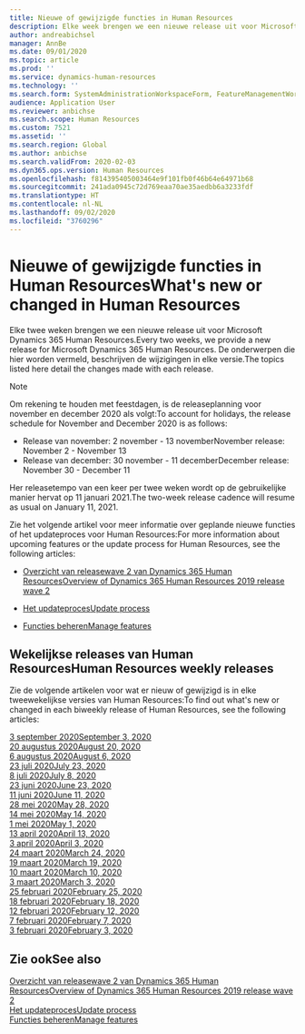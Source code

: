 ```yaml
---
title: Nieuwe of gewijzigde functies in Human Resources
description: Elke week brengen we een nieuwe release uit voor Microsoft Dynamics 365 Human Resources. De onderwerpen die hier worden vermeld, beschrijven de wijzigingen die elke week worden aangebracht.
author: andreabichsel
manager: AnnBe
ms.date: 09/01/2020
ms.topic: article
ms.prod: ''
ms.service: dynamics-human-resources
ms.technology: ''
ms.search.form: SystemAdministrationWorkspaceForm, FeatureManagementWorkspace
audience: Application User
ms.reviewer: anbichse
ms.search.scope: Human Resources
ms.custom: 7521
ms.assetid: ''
ms.search.region: Global
ms.author: anbichse
ms.search.validFrom: 2020-02-03
ms.dyn365.ops.version: Human Resources
ms.openlocfilehash: f814395405003464e9f101fb0f46b64e64971b68
ms.sourcegitcommit: 241ada0945c72d769eaa70ae35aedbb6a3233fdf
ms.translationtype: HT
ms.contentlocale: nl-NL
ms.lasthandoff: 09/02/2020
ms.locfileid: "3760296"
---
```

# <a name="whats-new-or-changed-in-human-resources"></a><span data-ttu-id="82e5d-104">Nieuwe of gewijzigde functies in Human Resources</span><span class="sxs-lookup"><span data-stu-id="82e5d-104">What's new or changed in Human Resources</span></span>

<span data-ttu-id="82e5d-105">Elke twee weken brengen we een nieuwe release uit voor Microsoft Dynamics 365 Human Resources.</span><span class="sxs-lookup"><span data-stu-id="82e5d-105">Every two weeks, we provide a new release for Microsoft Dynamics 365 Human Resources.</span></span> <span data-ttu-id="82e5d-106">De onderwerpen die hier worden vermeld, beschrijven de wijzigingen in elke versie.</span><span class="sxs-lookup"><span data-stu-id="82e5d-106">The topics listed here detail the changes made with each release.</span></span>

>[!NOTE]
><span data-ttu-id="82e5d-107">Om rekening te houden met feestdagen, is de releaseplanning voor november en december 2020 als volgt:</span><span class="sxs-lookup"><span data-stu-id="82e5d-107">To account for holidays, the release schedule for November and December 2020 is as follows:</span></span>
>
>- <span data-ttu-id="82e5d-108">Release van november: 2 november - 13 november</span><span class="sxs-lookup"><span data-stu-id="82e5d-108">November release: November 2 - November 13</span></span>
>- <span data-ttu-id="82e5d-109">Release van december: 30 november - 11 december</span><span class="sxs-lookup"><span data-stu-id="82e5d-109">December release: November 30 - December 11</span></span>
> 
><span data-ttu-id="82e5d-110">Her releasetempo van een keer per twee weken wordt op de gebruikelijke manier hervat op 11 januari 2021.</span><span class="sxs-lookup"><span data-stu-id="82e5d-110">The two-week release cadence will resume as usual on January 11, 2021.</span></span>

<span data-ttu-id="82e5d-111">Zie het volgende artikel voor meer informatie over geplande nieuwe functies of het updateproces voor Human Resources:</span><span class="sxs-lookup"><span data-stu-id="82e5d-111">For more information about upcoming features or the update process for Human Resources, see the following articles:</span></span> 

- [<span data-ttu-id="82e5d-112">Overzicht van releasewave 2 van Dynamics 365 Human Resources</span><span class="sxs-lookup"><span data-stu-id="82e5d-112">Overview of Dynamics 365 Human Resources 2019 release wave 2</span></span>](https://docs.microsoft.com/dynamics365-release-plan/2019wave2/dynamics365-human-resources/)

- [<span data-ttu-id="82e5d-113">Het updateproces</span><span class="sxs-lookup"><span data-stu-id="82e5d-113">Update process</span></span>](hr-admin-setup-update-process.md)

- [<span data-ttu-id="82e5d-114">Functies beheren</span><span class="sxs-lookup"><span data-stu-id="82e5d-114">Manage features</span></span>](hr-admin-manage-features.md)

## <a name="human-resources-weekly-releases"></a><span data-ttu-id="82e5d-115">Wekelijkse releases van Human Resources</span><span class="sxs-lookup"><span data-stu-id="82e5d-115">Human Resources weekly releases</span></span>

<span data-ttu-id="82e5d-116">Zie de volgende artikelen voor wat er nieuw of gewijzigd is in elke tweewekelijkse versies van Human Resources:</span><span class="sxs-lookup"><span data-stu-id="82e5d-116">To find out what's new or changed in each biweekly release of Human Resources, see the following articles:</span></span>

[<span data-ttu-id="82e5d-117">3 september 2020</span><span class="sxs-lookup"><span data-stu-id="82e5d-117">September 3, 2020</span></span>](hr-whats-new-2020-09-03.md)</br>
[<span data-ttu-id="82e5d-118">20 augustus 2020</span><span class="sxs-lookup"><span data-stu-id="82e5d-118">August 20, 2020</span></span>](hr-whats-new-2020-08-20.md)</br>
[<span data-ttu-id="82e5d-119">6 augustus 2020</span><span class="sxs-lookup"><span data-stu-id="82e5d-119">August 6, 2020</span></span>](hr-whats-new-2020-08-06.md)</br>
[<span data-ttu-id="82e5d-120">23 juli 2020</span><span class="sxs-lookup"><span data-stu-id="82e5d-120">July 23, 2020</span></span>](hr-whats-new-2020-07-23.md)</br>
[<span data-ttu-id="82e5d-121">8 juli 2020</span><span class="sxs-lookup"><span data-stu-id="82e5d-121">July 8, 2020</span></span>](hr-whats-new-2020-07-08.md)</br>
[<span data-ttu-id="82e5d-122">23 juni 2020</span><span class="sxs-lookup"><span data-stu-id="82e5d-122">June 23, 2020</span></span>](hr-whats-new-2020-06-23.md)</br>
[<span data-ttu-id="82e5d-123">11 juni 2020</span><span class="sxs-lookup"><span data-stu-id="82e5d-123">June 11, 2020</span></span>](hr-whats-new-2020-06-11.md)</br>
[<span data-ttu-id="82e5d-124">28 mei 2020</span><span class="sxs-lookup"><span data-stu-id="82e5d-124">May 28, 2020</span></span>](hr-whats-new-2020-05-28.md)</br>
[<span data-ttu-id="82e5d-125">14 mei 2020</span><span class="sxs-lookup"><span data-stu-id="82e5d-125">May 14, 2020</span></span>](hr-whats-new-2020-05-14.md)</br>
[<span data-ttu-id="82e5d-126">1 mei 2020</span><span class="sxs-lookup"><span data-stu-id="82e5d-126">May 1, 2020</span></span>](hr-whats-new-2020-05-01.md)</br>
[<span data-ttu-id="82e5d-127">13 april 2020</span><span class="sxs-lookup"><span data-stu-id="82e5d-127">April 13, 2020</span></span>](hr-whats-new-2020-04-13.md)</br>
[<span data-ttu-id="82e5d-128">3 april 2020</span><span class="sxs-lookup"><span data-stu-id="82e5d-128">April 3, 2020</span></span>](hr-whats-new-2020-04-03.md)</br>
[<span data-ttu-id="82e5d-129">24 maart 2020</span><span class="sxs-lookup"><span data-stu-id="82e5d-129">March 24, 2020</span></span>](hr-whats-new-2020-03-24.md)</br>
[<span data-ttu-id="82e5d-130">19 maart 2020</span><span class="sxs-lookup"><span data-stu-id="82e5d-130">March 19, 2020</span></span>](hr-whats-new-2020-03-19.md)</br>
[<span data-ttu-id="82e5d-131">10 maart 2020</span><span class="sxs-lookup"><span data-stu-id="82e5d-131">March 10, 2020</span></span>](hr-whats-new-2020-03-10.md)</br>
[<span data-ttu-id="82e5d-132">3 maart 2020</span><span class="sxs-lookup"><span data-stu-id="82e5d-132">March 3, 2020</span></span>](hr-whats-new-2020-03-03.md)</br>
[<span data-ttu-id="82e5d-133">25 februari 2020</span><span class="sxs-lookup"><span data-stu-id="82e5d-133">February 25, 2020</span></span>](hr-whats-new-2020-02-25.md)</br>
[<span data-ttu-id="82e5d-134">18 februari 2020</span><span class="sxs-lookup"><span data-stu-id="82e5d-134">February 18, 2020</span></span>](hr-whats-new-2020-02-18.md)</br>
[<span data-ttu-id="82e5d-135">12 februari 2020</span><span class="sxs-lookup"><span data-stu-id="82e5d-135">February 12, 2020</span></span>](hr-whats-new-2020-02-12.md)</br>
[<span data-ttu-id="82e5d-136">7 februari 2020</span><span class="sxs-lookup"><span data-stu-id="82e5d-136">February 7, 2020</span></span>](hr-whats-new-2020-02-07.md)</br>
[<span data-ttu-id="82e5d-137">3 februari 2020</span><span class="sxs-lookup"><span data-stu-id="82e5d-137">February 3, 2020</span></span>](hr-whats-new-2020-02-03.md)

## <a name="see-also"></a><span data-ttu-id="82e5d-138">Zie ook</span><span class="sxs-lookup"><span data-stu-id="82e5d-138">See also</span></span>

[<span data-ttu-id="82e5d-139">Overzicht van releasewave 2 van Dynamics 365 Human Resources</span><span class="sxs-lookup"><span data-stu-id="82e5d-139">Overview of Dynamics 365 Human Resources 2019 release wave 2</span></span>](https://docs.microsoft.com/dynamics365-release-plan/2019wave2/dynamics365-human-resources/)</br>
[<span data-ttu-id="82e5d-140">Het updateproces</span><span class="sxs-lookup"><span data-stu-id="82e5d-140">Update process</span></span>](hr-admin-setup-update-process.md)</br>
[<span data-ttu-id="82e5d-141">Functies beheren</span><span class="sxs-lookup"><span data-stu-id="82e5d-141">Manage features</span></span>](hr-admin-manage-features.md)
